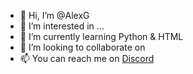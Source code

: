 - 👋 Hi, I’m @AlexG
- 👀 I’m interested in ...
- 🌱 I’m currently learning Python & HTML
- 💞️ I’m looking to collaborate on 
- 📫 You can reach me on <a href=discordapp.com/users/Deadxacademic#4759>Discord</a>


